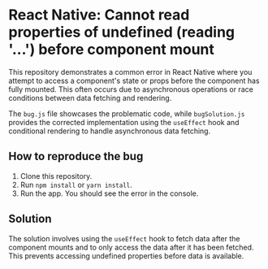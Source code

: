 # React Native: Cannot read properties of undefined (reading '...') before component mount

This repository demonstrates a common error in React Native where you attempt to access a component's state or props before the component has fully mounted. This often occurs due to asynchronous operations or race conditions between data fetching and rendering.

The `bug.js` file showcases the problematic code, while `bugSolution.js` provides the corrected implementation using the `useEffect` hook and conditional rendering to handle asynchronous data fetching. 

## How to reproduce the bug

1. Clone this repository.
2. Run `npm install` or `yarn install`.
3. Run the app. You should see the error in the console.

## Solution

The solution involves using the `useEffect` hook to fetch data after the component mounts and to only access the data after it has been fetched.  This prevents accessing undefined properties before data is available.